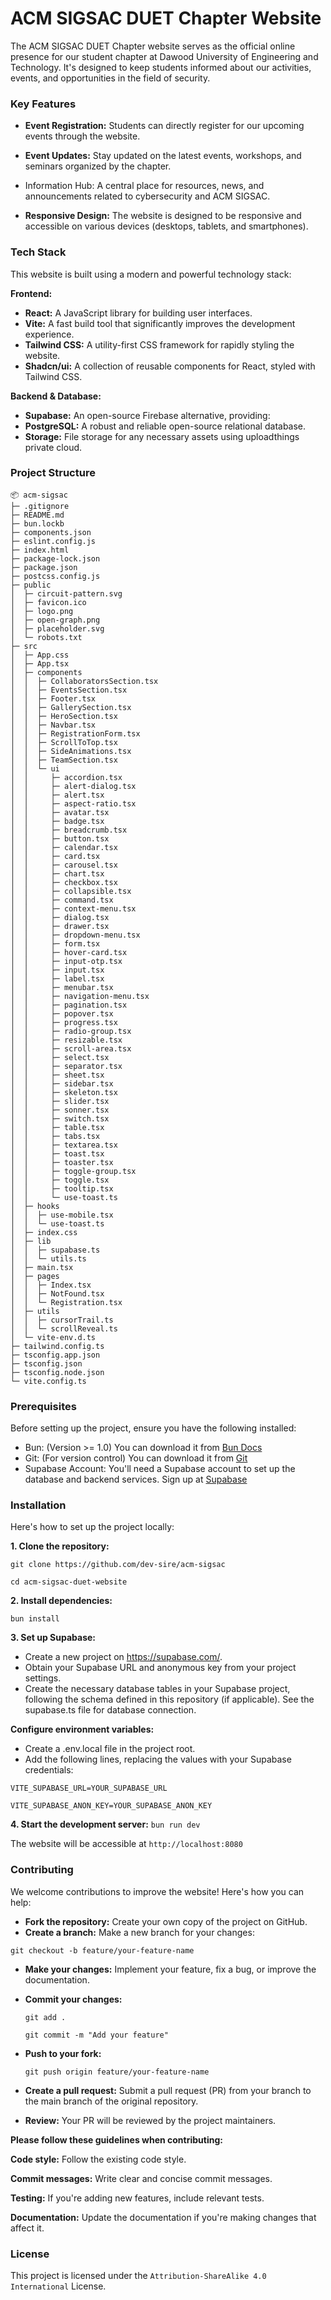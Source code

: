 # ACM SIGSAC DUET Chapter Website

The ACM SIGSAC DUET Chapter website serves as the official online presence for our student chapter at Dawood University of Engineering and Technology. It's designed to keep students informed about our activities, events, and opportunities in the field of security.

### Key Features

- **Event Registration:** Students can directly register for our upcoming events through the website.

- **Event Updates:** Stay updated on the latest events, workshops, and seminars organized by the chapter. 
- Information Hub: A central place for resources, news, and announcements related to cybersecurity and ACM SIGSAC.

- **Responsive Design:** The website is designed to be responsive and accessible on various devices (desktops, tablets, and smartphones).

### Tech Stack

This website is built using a modern and powerful technology stack:

**Frontend:**

- **React:** A JavaScript library for building user interfaces.
- **Vite:** A fast build tool that significantly improves the development experience.
- **Tailwind CSS:** A utility-first CSS framework for rapidly styling the website.
- **Shadcn/ui:** A collection of reusable components for React, styled with Tailwind CSS.

**Backend & Database:**

- **Supabase:** An open-source Firebase alternative, providing:
- **PostgreSQL:** A robust and reliable open-source relational database. 
- **Storage:** File storage for any necessary assets using uploadthings private cloud.

### Project Structure

```
📦 acm-sigsac
├─ .gitignore
├─ README.md
├─ bun.lockb
├─ components.json
├─ eslint.config.js
├─ index.html
├─ package-lock.json
├─ package.json
├─ postcss.config.js
├─ public
│  ├─ circuit-pattern.svg
│  ├─ favicon.ico
│  ├─ logo.png
│  ├─ open-graph.png
│  ├─ placeholder.svg
│  └─ robots.txt
├─ src
│  ├─ App.css
│  ├─ App.tsx
│  ├─ components
│  │  ├─ CollaboratorsSection.tsx
│  │  ├─ EventsSection.tsx
│  │  ├─ Footer.tsx
│  │  ├─ GallerySection.tsx
│  │  ├─ HeroSection.tsx
│  │  ├─ Navbar.tsx
│  │  ├─ RegistrationForm.tsx
│  │  ├─ ScrollToTop.tsx
│  │  ├─ SideAnimations.tsx
│  │  ├─ TeamSection.tsx
│  │  └─ ui
│  │     ├─ accordion.tsx
│  │     ├─ alert-dialog.tsx
│  │     ├─ alert.tsx
│  │     ├─ aspect-ratio.tsx
│  │     ├─ avatar.tsx
│  │     ├─ badge.tsx
│  │     ├─ breadcrumb.tsx
│  │     ├─ button.tsx
│  │     ├─ calendar.tsx
│  │     ├─ card.tsx
│  │     ├─ carousel.tsx
│  │     ├─ chart.tsx
│  │     ├─ checkbox.tsx
│  │     ├─ collapsible.tsx
│  │     ├─ command.tsx
│  │     ├─ context-menu.tsx
│  │     ├─ dialog.tsx
│  │     ├─ drawer.tsx
│  │     ├─ dropdown-menu.tsx
│  │     ├─ form.tsx
│  │     ├─ hover-card.tsx
│  │     ├─ input-otp.tsx
│  │     ├─ input.tsx
│  │     ├─ label.tsx
│  │     ├─ menubar.tsx
│  │     ├─ navigation-menu.tsx
│  │     ├─ pagination.tsx
│  │     ├─ popover.tsx
│  │     ├─ progress.tsx
│  │     ├─ radio-group.tsx
│  │     ├─ resizable.tsx
│  │     ├─ scroll-area.tsx
│  │     ├─ select.tsx
│  │     ├─ separator.tsx
│  │     ├─ sheet.tsx
│  │     ├─ sidebar.tsx
│  │     ├─ skeleton.tsx
│  │     ├─ slider.tsx
│  │     ├─ sonner.tsx
│  │     ├─ switch.tsx
│  │     ├─ table.tsx
│  │     ├─ tabs.tsx
│  │     ├─ textarea.tsx
│  │     ├─ toast.tsx
│  │     ├─ toaster.tsx
│  │     ├─ toggle-group.tsx
│  │     ├─ toggle.tsx
│  │     ├─ tooltip.tsx
│  │     └─ use-toast.ts
│  ├─ hooks
│  │  ├─ use-mobile.tsx
│  │  └─ use-toast.ts
│  ├─ index.css
│  ├─ lib
│  │  ├─ supabase.ts
│  │  └─ utils.ts
│  ├─ main.tsx
│  ├─ pages
│  │  ├─ Index.tsx
│  │  ├─ NotFound.tsx
│  │  └─ Registration.tsx
│  ├─ utils
│  │  ├─ cursorTrail.ts
│  │  └─ scrollReveal.ts
│  └─ vite-env.d.ts
├─ tailwind.config.ts
├─ tsconfig.app.json
├─ tsconfig.json
├─ tsconfig.node.json
└─ vite.config.ts
```

### Prerequisites

Before setting up the project, ensure you have the following installed:

- Bun: (Version >= 1.0) You can download it from [Bun Docs](https://bun.sh/)
- Git: (For version control) You can download it from [Git](https://git-scm.com/)
- Supabase Account: You'll need a Supabase account to set up the database and backend services. Sign up at [Supabase](https://supabase.com/)

### Installation

Here's how to set up the project locally:

**1. Clone the repository:** 

```git clone https://github.com/dev-sire/acm-sigsac```

```cd acm-sigsac-duet-website```


**2. Install dependencies:** 

```bun install```

**3. Set up Supabase:**

- Create a new project on https://supabase.com/. 
- Obtain your Supabase URL and anonymous key from your project settings.
- Create the necessary database tables in your Supabase project, following the schema defined in this repository (if applicable). See the supabase.ts file for database connection.

**Configure environment variables:**

- Create a .env.local file in the project root.
- Add the following lines, replacing the values with your Supabase credentials:

```VITE_SUPABASE_URL=YOUR_SUPABASE_URL```

```VITE_SUPABASE_ANON_KEY=YOUR_SUPABASE_ANON_KEY```

**4. Start the development server:** ```bun run dev```

The website will be accessible at ```http://localhost:8080```


### Contributing

We welcome contributions to improve the website! Here's how you can help:

- **Fork the repository:** Create your own copy of the project on GitHub.
- **Create a branch:** Make a new branch for your changes:

```git checkout -b feature/your-feature-name```

- **Make your changes:** Implement your feature, fix a bug, or improve the documentation.

- **Commit your changes:**

     ```git add . ```

     ```git commit -m "Add your feature"```

- **Push to your fork:**

     ```git push origin feature/your-feature-name```

- **Create a pull request:** Submit a pull request (PR) from your branch to the main branch of the original repository.

- **Review:** Your PR will be reviewed by the project maintainers.

**Please follow these guidelines when contributing:**

**Code style:** Follow the existing code style.

**Commit messages:** Write clear and concise commit messages.

**Testing:** If you're adding new features, include relevant tests.

**Documentation:** Update the documentation if you're making changes that affect it.

### License

This project is licensed under the ```Attribution-ShareAlike 4.0 International``` License.
